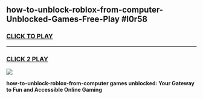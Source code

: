 
## how-to-unblock-roblox-from-computer-Unblocked-Games-Free-Play #l0r58
<h3>
<a href="https://us.freeplayer.one?title=how-to-unblock-roblox-from-computer&ref=9M">CLICK TO PLAY</a></h3>
<hr>

<h3>
<a href="https://us.freeplayer.one?title=how-to-unblock-roblox-from-computer&ref=9M">CLICK 2 PLAY</a>
  
</h3>

<a href="https://us.freeplayer.one?title=how-to-unblock-roblox-from-computer&ref=9M"><img src="https://clearcache.store/games.png"></a>


**how-to-unblock-roblox-from-computer games unblocked: Your Gateway to Fun and Accessible Online Gaming**
